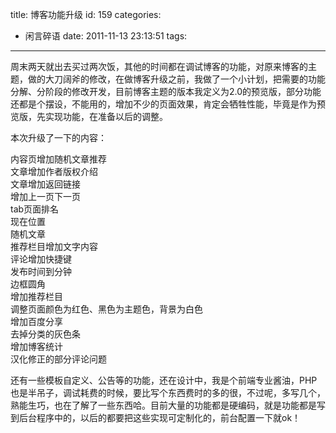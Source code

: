 title: 博客功能升级
id: 159
categories:
  - 闲言碎语
date: 2011-11-13 23:13:51
tags:
---

周末两天就出去买过两次饭，其他的时间都在调试博客的功能，对原来博客的主题，做的大刀阔斧的修改，在做博客升级之前，我做了一个小计划，把需要的功能分解、分阶段的修改开发，目前博客主题的版本我定义为2.0的预览版，部分功能还都是个摆设，不能用的，增加不少的页面效果，肯定会牺牲性能，毕竟是作为预览版，先实现功能，在准备以后的调整。

本次升级了一下的内容：

内容页增加随机文章推荐 
</br>文章增加作者版权介绍 
</br>文章增加返回链接 
</br>增加上一页下一页 
</br>tab页面排名 
</br>现在位置 
</br>随机文章 
</br>推荐栏目增加文字内容 
</br>评论增加快捷键 
</br>发布时间到分钟 
</br>边框圆角 
</br>增加推荐栏目 
</br>调整页面颜色为红色、黑色为主题色，背景为白色 
</br>增加百度分享 
</br>去掉分类的灰色条 
</br>增加博客统计 
</br>汉化修正的部分评论问题&nbsp;&nbsp;&nbsp; 

还有一些模板自定义、公告等的功能，还在设计中，我是个前端专业酱油，PHP也是半吊子，调试耗费的时候，要比写个东西费时的多的很，不过呢，多写几个，熟能生巧，也在了解了一些东西哈。目前大量的功能都是硬编码，就是功能都是写到后台程序中的，以后的都要把这些实现可定制化的，前台配置一下就ok！